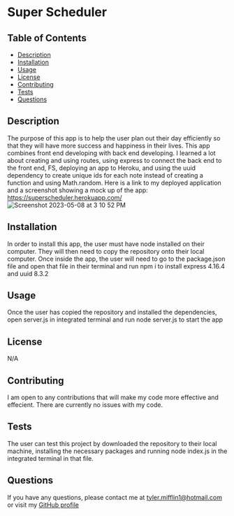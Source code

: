 # Super Scheduler

## Table of Contents
* [Description](#description)
* [Installation](#installation)
* [Usage](#usage)
* [License](#license)
* [Contributing](#contributing)
* [Tests](#tests)
* [Questions](#questions)
## Description
The purpose of this app is to help the user plan out their day efficiently so that they will have more success and happiness in their lives. This app combines front end developing with back end developing. I learned a lot about creating and using routes, using express to connect the back end to the front end, FS, deploying an app to Heroku, and using the uuid dependency to create unique ids for each note instead of creating a function and using Math.random. Here is a link to my deployed application and a screenshot showing a mock up of the app: 
https://superscheduler.herokuapp.com/
![Screenshot 2023-05-08 at 3 10 52 PM](https://user-images.githubusercontent.com/123903709/236939941-5fa2bd6c-3113-432c-b75f-2b215b34d86d.png)
## Installation
In order to install this app, the user must have node installed on their computer. They will then need to copy the repository onto their local computer. Once inside the app, the user will need to go to the package.json file and open that file in their terminal and run npm i to install express 4.16.4 and uuid 8.3.2 
## Usage
Once the user has copied the repository and installed the dependencies, open server.js in integrated terminal and run node server.js to start the app 
## License
N/A
## Contributing
I am open to any contributions that will make my code more effective and effecient. There are currently no issues with my code.
## Tests
The user can test this project by downloaded the repository to their local machine, installing the necessary packages and running node index.js in the integrated terminal in that file.
## Questions
If you have any questions, please contact me at [tyler.mifflin1@hotmail.com](mailto:tyler.mifflin1@hotmail.com) or visit my [GitHub profile](https://github.com/tylermifflin)
